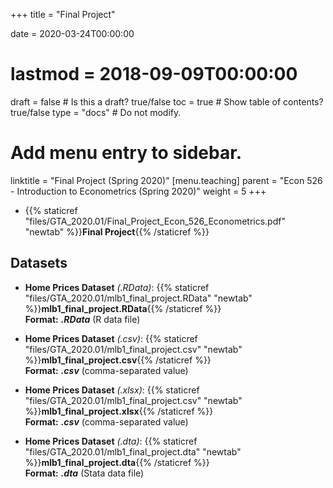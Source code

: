 +++
title = "Final Project"

date = 2020-03-24T00:00:00
# lastmod = 2018-09-09T00:00:00

draft = false  # Is this a draft? true/false
toc = true  # Show table of contents? true/false
type = "docs"  # Do not modify.

# Add menu entry to sidebar.
linktitle = "Final Project (Spring 2020)"
[menu.teaching]
  parent = "Econ 526 - Introduction to Econometrics (Spring 2020)"
  weight = 5
+++

* {{% staticref "files/GTA_2020.01/Final_Project_Econ_526_Econometrics.pdf" "newtab" %}}**Final Project**{{% /staticref %}}

## Datasets

* **Home Prices Dataset** _(.RData)_: {{% staticref "files/GTA_2020.01/mlb1_final_project.RData" "newtab" %}}**mlb1_final_project.RData**{{% /staticref %}} <br/>
**Format:** **_.RData_** (R data file)

* **Home Prices Dataset** _(.csv)_: {{% staticref "files/GTA_2020.01/mlb1_final_project.csv" "newtab" %}}**mlb1_final_project.csv**{{% /staticref %}} <br/>
**Format:** **_.csv_** (comma-separated value)

* **Home Prices Dataset** _(.xlsx)_: {{% staticref "files/GTA_2020.01/mlb1_final_project.csv" "newtab" %}}**mlb1_final_project.xlsx**{{% /staticref %}} <br/>
**Format:** **_.csv_** (comma-separated value)

* **Home Prices Dataset** _(.dta)_: {{% staticref "files/GTA_2020.01/mlb1_final_project.dta" "newtab" %}}**mlb1_final_project.dta**{{% /staticref %}} <br/>
**Format:** **_.dta_** (Stata data file)

